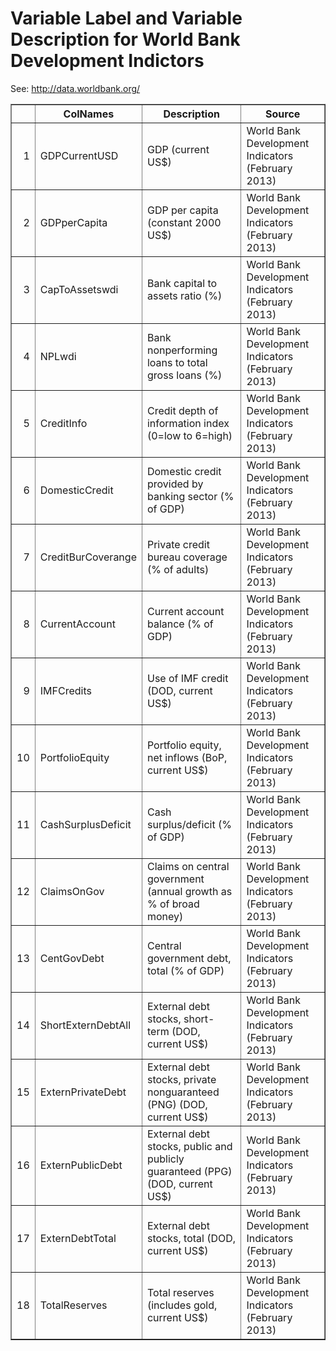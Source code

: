 # Variable Label and Variable Description for World Bank Development Indictors
 See: http://data.worldbank.org/ <!-- html table generated in R 2.15.2 by xtable 1.7-0 package -->
<!-- Fri Feb 15 15:54:35 2013 -->
<TABLE border=1>
<TR> <TH>  </TH> <TH> ColNames </TH> <TH> Description </TH> <TH> Source </TH>  </TR>
  <TR> <TD align="right"> 1 </TD> <TD> GDPCurrentUSD </TD> <TD> GDP (current US$) </TD> <TD> World Bank Development Indicators (February 2013) </TD> </TR>
  <TR> <TD align="right"> 2 </TD> <TD> GDPperCapita </TD> <TD> GDP per capita (constant 2000 US$) </TD> <TD> World Bank Development Indicators (February 2013) </TD> </TR>
  <TR> <TD align="right"> 3 </TD> <TD> CapToAssetswdi </TD> <TD> Bank capital to assets ratio (%) </TD> <TD> World Bank Development Indicators (February 2013) </TD> </TR>
  <TR> <TD align="right"> 4 </TD> <TD> NPLwdi </TD> <TD> Bank nonperforming loans to total gross loans (%) </TD> <TD> World Bank Development Indicators (February 2013) </TD> </TR>
  <TR> <TD align="right"> 5 </TD> <TD> CreditInfo </TD> <TD> Credit depth of information index (0=low to 6=high) </TD> <TD> World Bank Development Indicators (February 2013) </TD> </TR>
  <TR> <TD align="right"> 6 </TD> <TD> DomesticCredit </TD> <TD> Domestic credit provided by banking sector (% of GDP) </TD> <TD> World Bank Development Indicators (February 2013) </TD> </TR>
  <TR> <TD align="right"> 7 </TD> <TD> CreditBurCoverange </TD> <TD> Private credit bureau coverage (% of adults) </TD> <TD> World Bank Development Indicators (February 2013) </TD> </TR>
  <TR> <TD align="right"> 8 </TD> <TD> CurrentAccount </TD> <TD> Current account balance (% of GDP) </TD> <TD> World Bank Development Indicators (February 2013) </TD> </TR>
  <TR> <TD align="right"> 9 </TD> <TD> IMFCredits </TD> <TD> Use of IMF credit (DOD, current US$) </TD> <TD> World Bank Development Indicators (February 2013) </TD> </TR>
  <TR> <TD align="right"> 10 </TD> <TD> PortfolioEquity </TD> <TD> Portfolio equity, net inflows (BoP, current US$) </TD> <TD> World Bank Development Indicators (February 2013) </TD> </TR>
  <TR> <TD align="right"> 11 </TD> <TD> CashSurplusDeficit </TD> <TD> Cash surplus/deficit (% of GDP) </TD> <TD> World Bank Development Indicators (February 2013) </TD> </TR>
  <TR> <TD align="right"> 12 </TD> <TD> ClaimsOnGov </TD> <TD> Claims on central government (annual growth as % of broad money) </TD> <TD> World Bank Development Indicators (February 2013) </TD> </TR>
  <TR> <TD align="right"> 13 </TD> <TD> CentGovDebt </TD> <TD> Central government debt, total (% of GDP) </TD> <TD> World Bank Development Indicators (February 2013) </TD> </TR>
  <TR> <TD align="right"> 14 </TD> <TD> ShortExternDebtAll </TD> <TD> External debt stocks, short-term (DOD, current US$) </TD> <TD> World Bank Development Indicators (February 2013) </TD> </TR>
  <TR> <TD align="right"> 15 </TD> <TD> ExternPrivateDebt </TD> <TD> External debt stocks, private nonguaranteed (PNG) (DOD, current US$) </TD> <TD> World Bank Development Indicators (February 2013) </TD> </TR>
  <TR> <TD align="right"> 16 </TD> <TD> ExternPublicDebt </TD> <TD> External debt stocks, public and publicly guaranteed (PPG) (DOD, current US$) </TD> <TD> World Bank Development Indicators (February 2013) </TD> </TR>
  <TR> <TD align="right"> 17 </TD> <TD> ExternDebtTotal </TD> <TD> External debt stocks, total (DOD, current US$) </TD> <TD> World Bank Development Indicators (February 2013) </TD> </TR>
  <TR> <TD align="right"> 18 </TD> <TD> TotalReserves </TD> <TD> Total reserves (includes gold, current US$) </TD> <TD> World Bank Development Indicators (February 2013) </TD> </TR>
   </TABLE>
